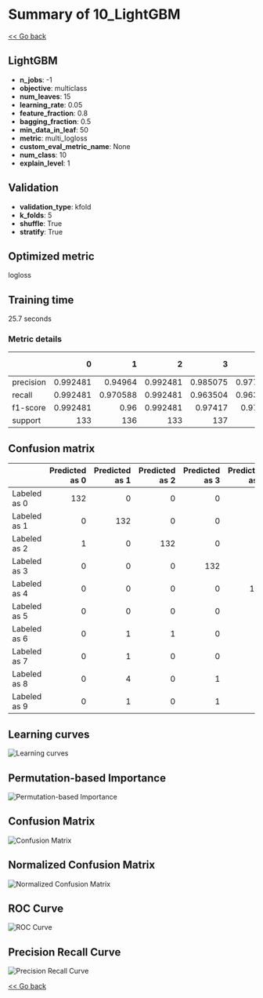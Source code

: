 # Summary of 10_LightGBM

[<< Go back](../README.md)


## LightGBM
- **n_jobs**: -1
- **objective**: multiclass
- **num_leaves**: 15
- **learning_rate**: 0.05
- **feature_fraction**: 0.8
- **bagging_fraction**: 0.5
- **min_data_in_leaf**: 50
- **metric**: multi_logloss
- **custom_eval_metric_name**: None
- **num_class**: 10
- **explain_level**: 1

## Validation
 - **validation_type**: kfold
 - **k_folds**: 5
 - **shuffle**: True
 - **stratify**: True

## Optimized metric
logloss

## Training time

25.7 seconds

### Metric details
|           |          0 |          1 |          2 |          3 |          4 |          5 |          6 |          7 |          8 |          9 |   accuracy |   macro avg |   weighted avg |   logloss |
|:----------|-----------:|-----------:|-----------:|-----------:|-----------:|-----------:|-----------:|-----------:|-----------:|-----------:|-----------:|------------:|---------------:|----------:|
| precision |   0.992481 |   0.94964  |   0.992481 |   0.985075 |   0.977612 |   0.97037  |   0.977778 |   0.956522 |   0.945736 |   0.919708 |   0.966592 |    0.96674  |       0.966767 |  0.108165 |
| recall    |   0.992481 |   0.970588 |   0.992481 |   0.963504 |   0.963235 |   0.963235 |   0.970588 |   0.985075 |   0.931298 |   0.933333 |   0.966592 |    0.966582 |       0.966592 |  0.108165 |
| f1-score  |   0.992481 |   0.96     |   0.992481 |   0.97417  |   0.97037  |   0.96679  |   0.97417  |   0.970588 |   0.938462 |   0.926471 |   0.966592 |    0.966598 |       0.966617 |  0.108165 |
| support   | 133        | 136        | 133        | 137        | 136        | 136        | 136        | 134        | 131        | 135        |   0.966592 | 1347        |    1347        |  0.108165 |


## Confusion matrix
|              |   Predicted as 0 |   Predicted as 1 |   Predicted as 2 |   Predicted as 3 |   Predicted as 4 |   Predicted as 5 |   Predicted as 6 |   Predicted as 7 |   Predicted as 8 |   Predicted as 9 |
|:-------------|-----------------:|-----------------:|-----------------:|-----------------:|-----------------:|-----------------:|-----------------:|-----------------:|-----------------:|-----------------:|
| Labeled as 0 |              132 |                0 |                0 |                0 |                1 |                0 |                0 |                0 |                0 |                0 |
| Labeled as 1 |                0 |              132 |                0 |                0 |                0 |                0 |                1 |                0 |                1 |                2 |
| Labeled as 2 |                1 |                0 |              132 |                0 |                0 |                0 |                0 |                0 |                0 |                0 |
| Labeled as 3 |                0 |                0 |                0 |              132 |                0 |                2 |                0 |                2 |                1 |                0 |
| Labeled as 4 |                0 |                0 |                0 |                0 |              131 |                0 |                1 |                1 |                0 |                3 |
| Labeled as 5 |                0 |                0 |                0 |                0 |                0 |              131 |                1 |                0 |                0 |                4 |
| Labeled as 6 |                0 |                1 |                1 |                0 |                1 |                0 |              132 |                0 |                1 |                0 |
| Labeled as 7 |                0 |                1 |                0 |                0 |                1 |                0 |                0 |              132 |                0 |                0 |
| Labeled as 8 |                0 |                4 |                0 |                1 |                0 |                1 |                0 |                1 |              122 |                2 |
| Labeled as 9 |                0 |                1 |                0 |                1 |                0 |                1 |                0 |                2 |                4 |              126 |

## Learning curves
![Learning curves](learning_curves.png)

## Permutation-based Importance
![Permutation-based Importance](permutation_importance.png)
## Confusion Matrix

![Confusion Matrix](confusion_matrix.png)


## Normalized Confusion Matrix

![Normalized Confusion Matrix](confusion_matrix_normalized.png)


## ROC Curve

![ROC Curve](roc_curve.png)


## Precision Recall Curve

![Precision Recall Curve](precision_recall_curve.png)



[<< Go back](../README.md)
